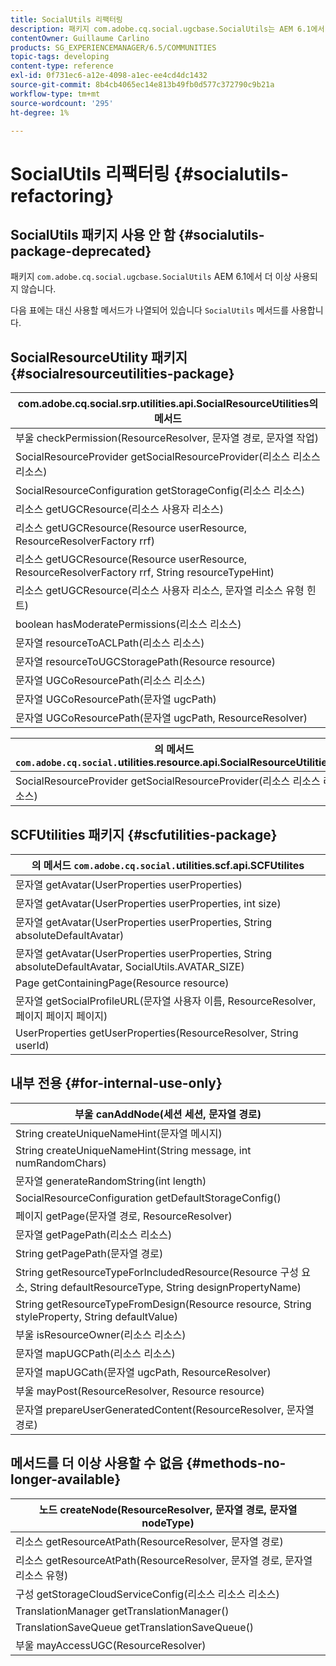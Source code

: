 ```yaml
---
title: SocialUtils 리팩터링
description: 패키지 com.adobe.cq.social.ugcbase.SocialUtils는 AEM 6.1에서 더 이상 사용되지 않습니다
contentOwner: Guillaume Carlino
products: SG_EXPERIENCEMANAGER/6.5/COMMUNITIES
topic-tags: developing
content-type: reference
exl-id: 0f731ec6-a12e-4098-a1ec-ee4cd4dc1432
source-git-commit: 8b4cb4065ec14e813b49fb0d577c372790c9b21a
workflow-type: tm+mt
source-wordcount: '295'
ht-degree: 1%

---
```


# SocialUtils 리팩터링 {#socialutils-refactoring}

## SocialUtils 패키지 사용 안 함 {#socialutils-package-deprecated}

패키지 `com.adobe.cq.social.ugcbase.SocialUtils` AEM 6.1에서 더 이상 사용되지 않습니다.

다음 표에는 대신 사용할 메서드가 나열되어 있습니다 `SocialUtils` 메서드를 사용합니다.

## SocialResourceUtility 패키지  {#socialresourceutilities-package}

| com.adobe.cq.social.srp.utilities.api.SocialResourceUtilities의 메서드 |
|---|
| 부울 checkPermission(ResourceResolver, 문자열 경로, 문자열 작업) |  |
| SocialResourceProvider getSocialResourceProvider(리소스 리소스 리소스) |  |
| SocialResourceConfiguration getStorageConfig(리소스 리소스) |  |
| 리소스 getUGCResource(리소스 사용자 리소스) |  |
| 리소스 getUGCResource(Resource userResource, ResourceResolverFactory rrf) | 새 항목 |
| 리소스 getUGCResource(Resource userResource, ResourceResolverFactory rrf, String resourceTypeHint) | 새 항목 |
| 리소스 getUGCResource(리소스 사용자 리소스, 문자열 리소스 유형 힌트) |  |
| boolean hasModeratePermissions(리소스 리소스) |  |
| 문자열 resourceToACLPath(리소스 리소스) |  |
| 문자열 resourceToUGCStoragePath(Resource resource) | 문자열 resourceToUGCPath(리소스 리소스)를 대체합니다. |
| 문자열 UGCoResourcePath(리소스 리소스) |  |
| 문자열 UGCoResourcePath(문자열 ugcPath) | 메서드 시그니처가 변경됨 |
| 문자열 UGCoResourcePath(문자열 ugcPath, ResourceResolver) | 새 항목 |

| 의 메서드 `com.adobe.cq.social.`utilities.resource.api.SocialResourceUtilities |
|---|
| SocialResourceProvider getSocialResourceProvider(리소스 리소스 리소스) | 는 SocialResourceProvider getConfiguredProvider(리소스 리소스)를 대체합니다. |

## SCFUtilities 패키지 {#scfutilities-package}

| 의 메서드 `com.adobe.cq.social.`utilities.scf.api.SCFUtilites |
|---|
| 문자열 getAvatar(UserProperties userProperties) |
| 문자열 getAvatar(UserProperties userProperties, int size) |
| 문자열 getAvatar(UserProperties userProperties, String absoluteDefaultAvatar) |
| 문자열 getAvatar(UserProperties userProperties, String absoluteDefaultAvatar, SocialUtils.AVATAR_SIZE) |
| Page getContainingPage(Resource resource) |
| 문자열 getSocialProfileURL(문자열 사용자 이름, ResourceResolver, 페이지 페이지 페이지) |
| UserProperties getUserProperties(ResourceResolver, String userId) |

## 내부 전용 {#for-internal-use-only}

| 부울 canAddNode(세션 세션, 문자열 경로) |
|---|
| String createUniqueNameHint(문자열 메시지) |
| String createUniqueNameHint(String message, int numRandomChars) |
| 문자열 generateRandomString(int length) |
| SocialResourceConfiguration getDefaultStorageConfig() |
| 페이지 getPage(문자열 경로, ResourceResolver) |
| 문자열 getPagePath(리소스 리소스) |
| String getPagePath(문자열 경로) |
| String getResourceTypeForIncludedResource(Resource 구성 요소, String defaultResourceType, String designPropertyName) |
| String getResourceTypeFromDesign(Resource resource, String styleProperty, String defaultValue) |
| 부울 isResourceOwner(리소스 리소스) |
| 문자열 mapUGCPath(리소스 리소스) |
| 문자열 mapUGCath(문자열 ugcPath, ResourceResolver) |
| 부울 mayPost(ResourceResolver, Resource resource) |
| 문자열 prepareUserGeneratedContent(ResourceResolver, 문자열 경로) |

## 메서드를 더 이상 사용할 수 없음 {#methods-no-longer-available}

| 노드 createNode(ResourceResolver, 문자열 경로, 문자열 nodeType) |
|---|
| 리소스 getResourceAtPath(ResourceResolver, 문자열 경로) |
| 리소스 getResourceAtPath(ResourceResolver, 문자열 경로, 문자열 리소스 유형) |
| 구성 getStorageCloudServiceConfig(리소스 리소스 리소스) |
| TranslationManager getTranslationManager() |
| TranslationSaveQueue getTranslationSaveQueue() |
| 부울 mayAccessUGC(ResourceResolver) |
